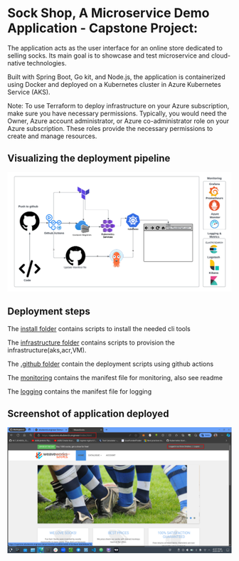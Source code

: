 # Sock Shop, A Microservice Demo Application - Capstone Project:

The application acts as the user interface for an online store dedicated to selling socks. Its main goal is to showcase and test microservice and cloud-native technologies.

Built with Spring Boot, Go kit, and Node.js, the application is containerized using Docker and deployed on a Kubernetes cluster in Azure Kubernetes Service (AKS).

Note: To use Terraform to deploy infrastructure on your Azure subscription, make sure you have necessary permissions. Typically, you would need the Owner, Azure account administrator, or Azure co-administrator role on your Azure subscription. These roles provide the necessary permissions to create and manage resources.

## Visualizing the deployment pipeline

![alt](images/capstonepipeline.png)

## Deployment steps

The [install folder](./prerequisitie-install/) contains scripts to install the needed cli tools

The [infrastructure folder](./tf-provision/) contains scripts to provision the infrastructure(aks,acr,VM).

The [.github folder]() contain the deployment scripts using github actions

The [monitoring]() contains the manifest file for monitoring, also see readme

The [logging]() contains the manifest file for logging

## Screenshot of application deployed

![alt](images/capstone-page.png)

